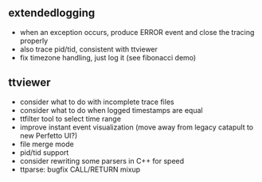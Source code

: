 ## extendedlogging

* when an exception occurs, produce ERROR event and close the tracing properly
* also trace pid/tid, consistent with ttviewer
* fix timezone handling, just log it (see fibonacci demo)

## ttviewer

* consider what to do with incomplete trace files
* consider what to do when logged timestamps are equal
* ttfilter tool to select time range
* improve instant event visualization (move away from legacy catapult to new Perfetto UI?)
* file merge mode
* pid/tid support
* consider rewriting some parsers in C++ for speed
* ttparse: bugfix CALL/RETURN mixup


